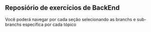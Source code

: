 <h2>Reposiório de exercícios de BackEnd</h2>

<p>Você poderá navegar por cada seção selecionando as branchs e sub-branchs específica por cada tópico</p>



